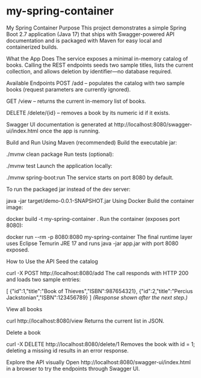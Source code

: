 # my-spring-container

My Spring Container
Purpose
This project demonstrates a simple Spring Boot 2.7 application (Java 17) that ships with Swagger-powered API documentation and is packaged with Maven for easy local and containerized builds.

What the App Does
The service exposes a minimal in-memory catalog of books. Calling the REST endpoints seeds two sample titles, lists the current collection, and allows deletion by identifier—no database required.

Available Endpoints
POST /add – populates the catalog with two sample books (request parameters are currently ignored).

GET /view – returns the current in-memory list of books.

DELETE /delete/{id} – removes a book by its numeric id if it exists.

Swagger UI documentation is generated at http://localhost:8080/swagger-ui/index.html once the app is running.

Build and Run
Using Maven (recommended)
Build the executable jar:

./mvnw clean package
Run tests (optional):

./mvnw test
Launch the application locally:

./mvnw spring-boot:run
The service starts on port 8080 by default.

To run the packaged jar instead of the dev server:

java -jar target/demo-0.0.1-SNAPSHOT.jar
Using Docker
Build the container image:

docker build -t my-spring-container .
Run the container (exposes port 8080):

docker run --rm -p 8080:8080 my-spring-container
The final runtime layer uses Eclipse Temurin JRE 17 and runs java -jar app.jar with port 8080 exposed.

How to Use the API
Seed the catalog

curl -X POST http://localhost:8080/add
The call responds with HTTP 200 and loads two sample entries:

[
  {"id":1,"title":"Book of Thieves","ISBN":987654321},
  {"id":2,"title":"Percius Jackstonian","ISBN":123456789}
]
*(Response shown after the next step.)*

View all books

curl http://localhost:8080/view
Returns the current list in JSON.

Delete a book

curl -X DELETE http://localhost:8080/delete/1
Removes the book with id = 1; deleting a missing id results in an error response.

Explore the API visually
Open http://localhost:8080/swagger-ui/index.html in a browser to try the endpoints through Swagger UI.
